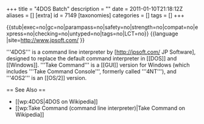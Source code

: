 +++
title = "4DOS Batch"
description = ""
date = 2011-01-10T21:18:12Z
aliases = []
[extra]
id = 7149
[taxonomies]
categories = []
tags = []
+++

{{stub|exec=no|gc=no|parampass=no|safety=no|strength=no|compat=no|express=no|checking=no|untyped=no|tags=no|LCT=no}}
{{language
|site=http://www.jpsoft.com/
}}

'''4DOS''' is a command line interpreter by [http://jpsoft.com/ JP Software], designed to replace the default command interpreter in [[DOS]] and [[Windows]]. '''Take Command''' is a [[GUI]] version for Windows (which includes '''Take Command Console''', formerly called '''4NT'''), and '''4OS2''' is an [[OS/2]] version.

== See Also ==
* [[wp:4DOS|4DOS on Wikipedia]]
* [[wp:Take Command (command line interpreter)|Take Command on Wikipedia]]
